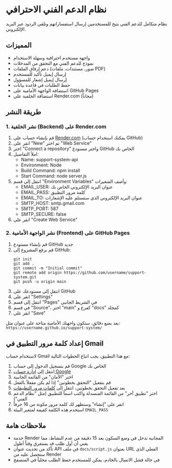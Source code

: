 # نظام الدعم الفني الاحترافي

نظام متكامل للدعم الفني يتيح للمستخدمين إرسال استفساراتهم وتلقي الردود عبر البريد الإلكتروني.

## المميزات

- واجهة مستخدم احترافية وسهلة الاستخدام
- نموذج للدعم الفني مع التحقق من المدخلات
- دعم إرفاق الملفات (صور، مستندات، ملفات PDF)
- إرسال إيميل تأكيد للمستخدم
- إرسال إيميل إشعار للمسؤول
- حفظ الطلبات في قاعدة بيانات
- استضافة الواجهة الأمامية على GitHub Pages
- استضافة الخلفية على Render.com (مجاناً)

## طريقة النشر

### 1. نشر الخلفية (Backend) على Render.com

1. قم بإنشاء حساب على [Render.com](https://render.com/) (يمكنك استخدام حساب GitHub)
2. انقر على "New" ثم اختر "Web Service"
3. اختر "Connect a repository" واختر مستودع GitHub الخاص بك
4. املأ التفاصيل:
   - Name: support-system-api
   - Environment: Node
   - Build Command: npm install
   - Start Command: node server.js
5. انتقل إلى قسم "Environment Variables" وأضف المتغيرات:
   - EMAIL_USER: عنوان البريد الإلكتروني الخاص بك
   - EMAIL_PASS: كلمة مرور التطبيق
   - EMAIL_TO: عنوان البريد الإلكتروني الذي ستستلم عليه الإشعارات
   - SMTP_HOST: smtp.gmail.com
   - SMTP_PORT: 587
   - SMTP_SECURE: false
6. انقر على "Create Web Service"

### 2. نشر الواجهة الأمامية (Frontend) على GitHub Pages

1. قم بإنشاء مستودع GitHub جديد
2. قم برفع المشروع إلى GitHub:
   ```
   git init
   git add .
   git commit -m "Initial commit"
   git remote add origin https://github.com/username/support-system.git
   git push -u origin main
   ```
3. انتقل إلى مستودعك على GitHub
4. انقر على "Settings"
5. انتقل إلى قسم "Pages" في الشريط الجانبي
6. في قسم "Source"، اختر "main" كفرع و "docs" كمجلد
7. انقر على "Save"

بعد بضع دقائق، ستكون واجهتك الأمامية متاحة على عنوان مثل:
`https://username.github.io/support-system/`

## إعداد كلمة مرور التطبيق في Gmail

لاستخدام حساب Gmail مع هذا التطبيق، يجب اتباع الخطوات التالية:

1. قم بتسجيل الدخول إلى حساب Google الخاص بك
2. انتقل إلى [إدارة حساب Google](https://myaccount.google.com/)
3. اختر "الأمان" من القائمة الجانبية
4. قم بتفعيل "التحقق بخطوتين" إذا لم يكن مفعلاً بالفعل
5. بعد تفعيل التحقق بخطوتين، انتقل إلى [كلمات مرور التطبيقات](https://myaccount.google.com/apppasswords)
6. اختر "تطبيق آخر" من القائمة المنسدلة واكتب اسماً للتطبيق (مثل "نظام الدعم الفني")
7. انقر على "إنشاء" وستظهر لك كلمة مرور مكونة من 16 حرفاً
8. استخدم هذه الكلمة كقيمة لمتغير البيئة `EMAIL_PASS`

## ملاحظات هامة

- خدمة Render المجانية تدخل في وضع السكون بعد 15 دقيقة من عدم النشاط، مما يعني أن أول طلب قد يستغرق وقتاً أطول
- تأكد من تحديث عنوان API في ملف `docs/script.js` بعنوان URL الفعلي الذي ستحصل عليه من Render
- في حالة فشل الاتصال بالخادم، يمكن للمستخدم حفظ الطلب محلياً في المتصفح